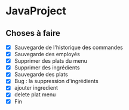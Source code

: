 # JavaProject

## Choses à faire

- [x] Sauvegarde de l'historique des commandes
- [x] Sauvegarde des employés
- [x] Supprimer des plats du menu
- [x] Supprimer des ingrédients
- [x] Sauvegarde des plats
- [x] Bug : la suppression d'ingrédients
- [x] ajouter ingredient
- [x] delete plat menu
- [x] Fin
